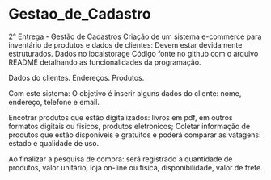# Gestao_de_Cadastro

2° Entrega - Gestão de Cadastros
Criação de um sistema e-commerce para inventário de produtos e dados de clientes:
Devem estar devidamente estruturados.
Dados no localstorage
Código fonte no github com o arquivo README detalhando as funcionalidades da programação.

Dados do clientes.
Endereços.
Produtos. 

Com este sistema: O objetivo é inserir alguns dados do cliente: nome, endereço, telefone e email.

Encotrar produtos que estão digitalizados: livros em pdf,  em outros formatos digitais ou fisicos, produtos eletronicos;
Coletar informação de produtos que estão disponíveis e gratuitos e poderá comparar as vatagens: estado e qualidade de uso.

Ao finalizar a pesquisa de compra: será registrado a quantidade de produtos, valor unitário, loja on-line ou fisíca, disponibilidade, valor de frete.
